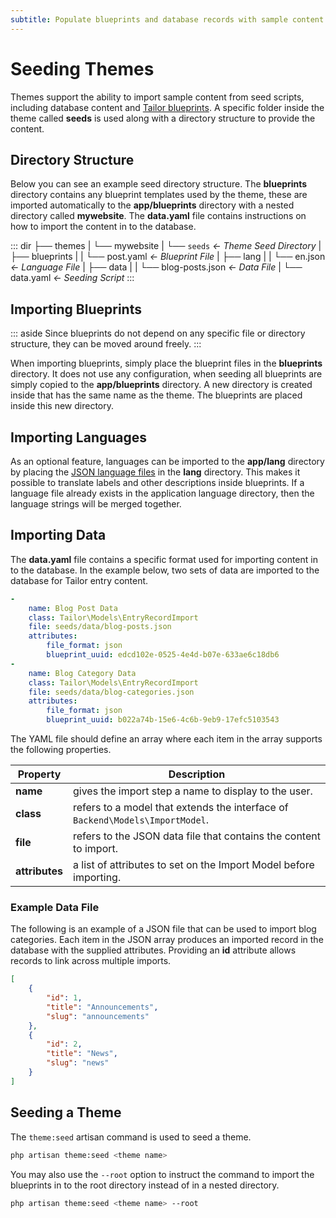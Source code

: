 ```yaml
---
subtitle: Populate blueprints and database records with sample content.
---
```

# Seeding Themes

Themes support the ability to import sample content from seed scripts, including database content and [Tailor blueprints](../../cms/tailor/introduction.md). A specific folder inside the theme called **seeds** is used along with a directory structure to provide the content.

## Directory Structure

Below you can see an example seed directory structure. The **blueprints** directory contains any blueprint templates used by the theme, these are imported automatically to the **app/blueprints** directory with a nested directory called **mywebsite**. The **data.yaml** file contains instructions on how to import the content in to the database.

::: dir
├── themes
|   └── mywebsite
|       └── `seeds`  _← Theme Seed Directory_
|           ├── blueprints
|           |   └── post.yaml  _← Blueprint File_
|           ├── lang
|           |   └── en.json  _← Language File_
|           ├── data
|           |   └── blog-posts.json  _← Data File_
|           └── data.yaml  _← Seeding Script_
:::

## Importing Blueprints

::: aside
Since blueprints do not depend on any specific file or directory structure, they can be moved around freely.
:::

When importing blueprints, simply place the blueprint files in the **blueprints** directory. It does not use any configuration, when seeding all blueprints are simply copied to the **app/blueprints** directory. A new directory is created inside that has the same name as the theme. The blueprints are placed inside this new directory.

## Importing Languages

As an optional feature, languages can be imported to the **app/lang** directory by placing the [JSON language files](../../extend/system/localization.md) in the **lang** directory. This makes it possible to translate labels and other descriptions inside blueprints. If a language file already exists in the application language directory, then the language strings will be merged together.

## Importing Data

The **data.yaml** file contains a specific format used for importing content in to the database. In the example below, two sets of data are imported to the database for Tailor entry content.

```yaml
-
    name: Blog Post Data
    class: Tailor\Models\EntryRecordImport
    file: seeds/data/blog-posts.json
    attributes:
        file_format: json
        blueprint_uuid: edcd102e-0525-4e4d-b07e-633ae6c18db6
-
    name: Blog Category Data
    class: Tailor\Models\EntryRecordImport
    file: seeds/data/blog-categories.json
    attributes:
        file_format: json
        blueprint_uuid: b022a74b-15e6-4c6b-9eb9-17efc5103543
```

The YAML file should define an array where each item in the array supports the following properties.

Property | Description
------------- | -------------
**name** | gives the import step a name to display to the user.
**class** | refers to a model that extends the interface of `Backend\Models\ImportModel`.
**file** | refers to the JSON data file that contains the content to import.
**attributes** | a list of attributes to set on the Import Model before importing.

### Example Data File

The following is an example of a JSON file that can be used to import blog categories. Each item in the JSON array produces an imported record in the database with the supplied attributes. Providing an **id** attribute allows records to link across multiple imports.

```json
[
    {
        "id": 1,
        "title": "Announcements",
        "slug": "announcements"
    },
    {
        "id": 2,
        "title": "News",
        "slug": "news"
    }
]
```

## Seeding a Theme

The `theme:seed` artisan command is used to seed a theme.

```bash
php artisan theme:seed <theme name>
```

You may also use the `--root` option to instruct the command to import the blueprints in to the root directory instead of in a nested directory.

```bash
php artisan theme:seed <theme name> --root
```
